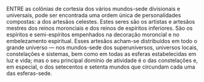 ﻿ENTRE as colônias de cortesia dos vários mundos-sede divisionais e universais, pode ser encontrada uma ordem única de personalidades compostas: a dos artesãos celestes. Estes seres são os artistas e artesãos mestres dos reinos moronciais e dos reinos de espíritos inferiores. São os espíritos e semi-espíritos empenhados na decoração moroncial e no embelezamento espiritual. Esses artesãos acham-se distribuídos em todo o grande universo — nos mundos-sede dos superuniversos, universos locais, constelações e sistemas, bem como em todas as esferas estabelecidas em luz e vida; mas o seu principal domínio de atividade é o das constelações e, em especial, o dos setecentos e setenta mundos que circundam cada uma das esferas-sede.